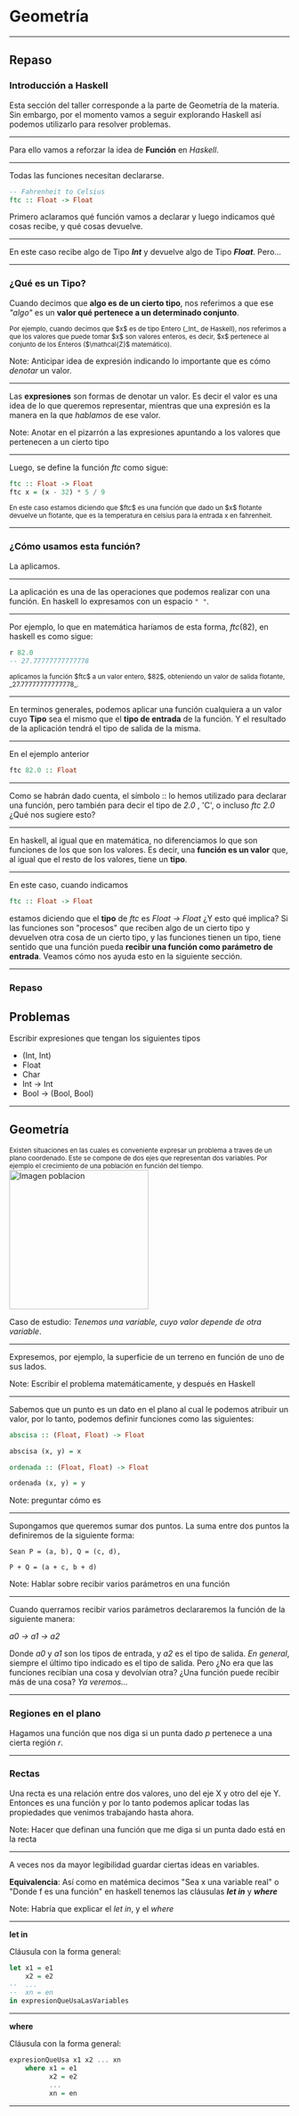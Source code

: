 # Geometría

----

## Repaso
### Introducción a Haskell

<!-- .slide: style="text-align: left" -->

Esta sección del taller corresponde a la parte de Geometría de la materia. Sin embargo, por el momento vamos a seguir explorando Haskell así podemos utilizarlo para resolver problemas.

----

Para ello vamos a reforzar la idea de **Función** en _Haskell_.

----

Todas las funciones necesitan declararse. 

```haskell
-- Fahrenheit to Celsius
ftc :: Float -> Float
```

Primero aclaramos qué función vamos a declarar y luego indicamos qué cosas recibe, y qué cosas devuelve.

----

En este caso recibe algo de Tipo _**Int**_ y devuelve algo de Tipo _**Float**_. Pero...

----

### ¿Qué es un Tipo?

Cuando decimos que **algo es de un cierto tipo**, nos referimos a que ese _"algo"_ es un **valor qué pertenece a un determinado conjunto**. 

<small>
    Por ejemplo, cuando decimos que $x$ es de tipo Entero (_Int_ de Haskell), nos referimos a que los valores que puede tomar $x$ son valores enteros, es decir, $x$ pertenece al conjunto de los Enteros ($\mathcal{Z}$ matemático).
</small>

Note: Anticipar idea de expresión indicando lo importante que es cómo _denotar_ un valor.

----

Las **expresiones** son formas de denotar un valor. Es decir el valor es una idea de lo que queremos representar, mientras que una expresión es la manera en la que _hablamos_ de ese valor. 

Note: Anotar en el pizarrón a las expresiones apuntando a los valores que pertenecen a un cierto tipo

----

Luego, se define la función $ftc$ como sigue:

```haskell
ftc :: Float -> Float
ftc x = (x - 32) * 5 / 9
```

<small>
    En este caso estamos diciendo que $ftc$ es una función que dado un $x$ flotante devuelve un flotante, que es la temperatura en celsius para la entrada x en fahrenheit.
</small>

----

### ¿Cómo usamos esta función?

La aplicamos.

----

La aplicación es una de las operaciones que podemos realizar con una función. En haskell lo expresamos con un espacio `" "`.

----

Por ejemplo, lo que en matemática haríamos de esta forma, $ftc(82)$, en haskell es como sigue:

```haskell
r 82.0
-- 27.77777777777778
```

<small>
    aplicamos la función $ftc$ a un valor entero, $82$, obteniendo un valor de salida flotante, _27.77777777777778_.
</small>

----

En terminos generales, podemos aplicar una función cualquiera a un valor cuyo **Tipo** sea el mismo que el **tipo de entrada** de la función. Y el resultado de la aplicación tendrá el tipo de salida de la misma.

----

En el ejemplo anterior

```haskell
ftc 82.0 :: Float
```

----

Como se habrán dado cuenta, el símbolo :: lo hemos utilizado para declarar una función, pero también para decir el tipo de _2.0_ , 'C', o incluso _ftc 2.0_ ¿Qué nos sugiere esto?

----

En haskell, al igual que en matemática, no diferenciamos lo que son funciones de los que son los valores. Es decir, una **función es un valor** que, al igual que el resto de los valores, tiene un **tipo**.

----

En este caso, cuando indicamos 

```haskell
ftc :: Float -> Float
```

estamos diciendo que el **tipo** de $ftc$ es _Float -> Float_ ¿Y esto qué implica? Si las funciones son "procesos" que reciben algo de un cierto tipo y devuelven otra cosa de un cierto tipo, y las funciones tienen un tipo, tiene sentido que una función pueda **recibir una función como parámetro de entrada**. Veamos cómo nos ayuda esto en la siguiente sección.


----
<!-- .slide: style="text-align: left" -->

### Repaso
## Problemas

Escribir expresiones que tengan los siguientes tipos

-  (Int, Int)
-  Float
-  Char
-  Int -> Int
-  Bool -> (Bool, Bool)

----

## Geometría

<small>
    Existen situaciones en las cuales es conveniente expresar un problema a traves de un plano coordenado. Este se compone de dos ejes que representan dos variables. Por ejemplo el crecimiento de una población en función del tiempo.
</small>

<img src="../static/worldGrowth.png" alt="Imagen poblacion" width="250" height="250">

Caso de estudio: _Tenemos una variable, cuyo valor depende de otra variable_.

----

Expresemos, por ejemplo, la superficie de un terreno en función de uno de sus lados.

Note: Escribir el problema matemáticamente, y después en Haskell

----

Sabemos que un punto es un dato en el plano al cual le podemos atribuir un valor, por lo tanto, podemos definir funciones como las siguientes:

```haskell
abscisa :: (Float, Float) -> Float
```

```haskell
abscisa (x, y) = x
```
<!-- .element: class="fragment" -->

```haskell
ordenada :: (Float, Float) -> Float
```

```haskell
ordenada (x, y) = y
```
<!-- .element: class="fragment" -->

Note: preguntar cómo es

----

Supongamos que queremos sumar dos puntos. La suma entre dos puntos la definiremos de la siguiente forma:

```
Sean P = (a, b), Q = (c, d),

P + Q = (a + c, b + d)
```

Note: Hablar sobre recibir varios parámetros en una función

----

Cuando querramos recibir varios parámetros declararemos la función de la siguiente manera: 

*a0 -> a1 -> a2*

Donde *a0* y *a1* son los tipos de entrada, y *a2* es el tipo de salida. _En general_, siempre el último tipo indicado es el tipo de salida. Pero ¿No era que las funciones recibían una cosa y devolvían otra? ¿Una función puede recibir más de una cosa? *Ya veremos...*

----

### Regiones en el plano

Hagamos una función que nos diga si un punta dado *p* pertenece a una cierta región *r*.

----

### Rectas

Una recta es una relación entre dos valores, uno del eje X y otro del eje Y. Entonces es una función y por lo tanto podemos aplicar todas las propiedades que venimos trabajando hasta ahora. 

Note: Hacer que definan una función que me diga si un punta dado está en la recta

----

A veces nos da mayor legibilidad guardar ciertas ideas en variables. 

**Equivalencia**: Así como en matémica decimos "Sea x una variable real" o "Donde f es una función" en haskell tenemos las cláusulas _**let in**_ y _**where**_

Note: Habría que explicar el _let in_, y el _where_

----

**let in**

Cláusula con la forma general:

```haskell
let x1 = e1
    x2 = e2
--  ...
--  xn = en
in expresionQueUsaLasVariables
```

----

**where**

Cláusula con la forma general:

```haskell
expresionQueUsa x1 x2 ... xn
	where x1 = e1
	      x2 = e2
	      ...
	      xn = en
```

----
